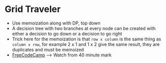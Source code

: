 # Grid Traveler
* Use memoization along with DP, top down
* A decision tree with two branches at every node can be created with either a decision to go down or a decision to go right
* Trick here for the memoization is that `row x column` is the same thing as `column x row`, for example 2 x 1 and 1 x 2 give the same result, they are duplicates and must be memoized
* [FreeCodeCamp](https://www.youtube.com/watch?v=oBt53YbR9Kk&t=2323s) --> Watch from 40 minute mark